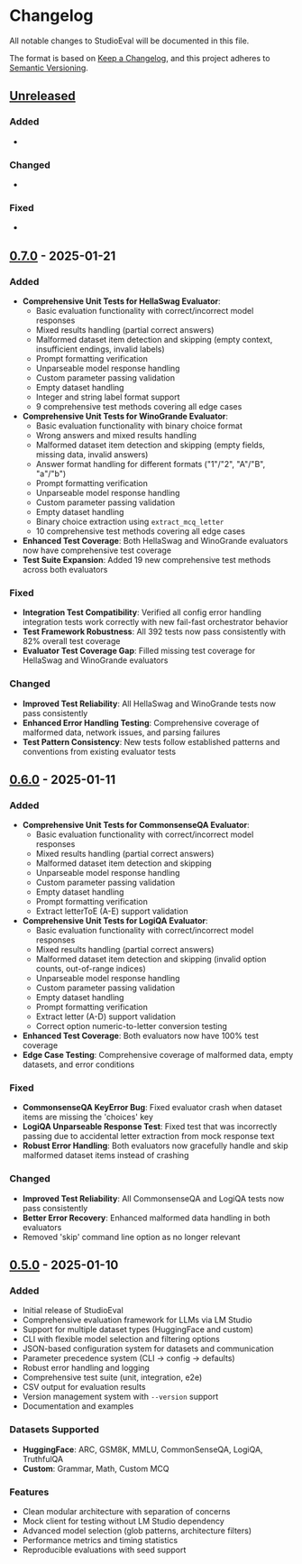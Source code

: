 # Changelog

All notable changes to StudioEval will be documented in this file.

The format is based on [Keep a Changelog](https://keepachangelog.com/en/1.0.0/),
and this project adheres to [Semantic Versioning](https://semver.org/spec/v2.0.0.html).

## [Unreleased]

### Added
- 

### Changed
- 

### Fixed
- 

## [0.7.0] - 2025-01-21

### Added
- **Comprehensive Unit Tests for HellaSwag Evaluator**:
  - Basic evaluation functionality with correct/incorrect model responses  
  - Mixed results handling (partial correct answers)
  - Malformed dataset item detection and skipping (empty context, insufficient endings, invalid labels)
  - Prompt formatting verification
  - Unparseable model response handling
  - Custom parameter passing validation
  - Empty dataset handling
  - Integer and string label format support
  - 9 comprehensive test methods covering all edge cases
- **Comprehensive Unit Tests for WinoGrande Evaluator**:
  - Basic evaluation functionality with binary choice format
  - Wrong answers and mixed results handling
  - Malformed dataset item detection and skipping (empty fields, missing data, invalid answers)
  - Answer format handling for different formats ("1"/"2", "A"/"B", "a"/"b")
  - Prompt formatting verification
  - Unparseable model response handling
  - Custom parameter passing validation
  - Empty dataset handling
  - Binary choice extraction using `extract_mcq_letter`
  - 10 comprehensive test methods covering all edge cases
- **Enhanced Test Coverage**: Both HellaSwag and WinoGrande evaluators now have comprehensive test coverage
- **Test Suite Expansion**: Added 19 new comprehensive test methods across both evaluators

### Fixed
- **Integration Test Compatibility**: Verified all config error handling integration tests work correctly with new fail-fast orchestrator behavior
- **Test Framework Robustness**: All 392 tests now pass consistently with 82% overall test coverage
- **Evaluator Test Coverage Gap**: Filled missing test coverage for HellaSwag and WinoGrande evaluators

### Changed
- **Improved Test Reliability**: All HellaSwag and WinoGrande tests now pass consistently
- **Enhanced Error Handling Testing**: Comprehensive coverage of malformed data, network issues, and parsing failures
- **Test Pattern Consistency**: New tests follow established patterns and conventions from existing evaluator tests

## [0.6.0] - 2025-01-11

### Added
- **Comprehensive Unit Tests for CommonsenseQA Evaluator**:
  - Basic evaluation functionality with correct/incorrect model responses
  - Mixed results handling (partial correct answers)
  - Malformed dataset item detection and skipping
  - Unparseable model response handling
  - Custom parameter passing validation
  - Empty dataset handling
  - Prompt formatting verification
  - Extract letterToE (A-E) support validation
- **Comprehensive Unit Tests for LogiQA Evaluator**:
  - Basic evaluation functionality with correct/incorrect model responses
  - Mixed results handling (partial correct answers)
  - Malformed dataset item detection and skipping (invalid option counts, out-of-range indices)
  - Unparseable model response handling
  - Custom parameter passing validation
  - Empty dataset handling
  - Prompt formatting verification
  - Extract letter (A-D) support validation
  - Correct option numeric-to-letter conversion testing
- **Enhanced Test Coverage**: Both evaluators now have 100% test coverage
- **Edge Case Testing**: Comprehensive coverage of malformed data, empty datasets, and error conditions

### Fixed
- **CommonsenseQA KeyError Bug**: Fixed evaluator crash when dataset items are missing the 'choices' key
- **LogiQA Unparseable Response Test**: Fixed test that was incorrectly passing due to accidental letter extraction from mock response text
- **Robust Error Handling**: Both evaluators now gracefully handle and skip malformed dataset items instead of crashing

### Changed
- **Improved Test Reliability**: All CommonsenseQA and LogiQA tests now pass consistently
- **Better Error Recovery**: Enhanced malformed data handling in both evaluators
- Removed 'skip' command line option as no longer relevant

## [0.5.0] - 2025-01-10

### Added
- Initial release of StudioEval
- Comprehensive evaluation framework for LLMs via LM Studio
- Support for multiple dataset types (HuggingFace and custom)
- CLI with flexible model selection and filtering options
- JSON-based configuration system for datasets and communication
- Parameter precedence system (CLI → config → defaults)
- Robust error handling and logging
- Comprehensive test suite (unit, integration, e2e)
- CSV output for evaluation results
- Version management system with `--version` support
- Documentation and examples

### Datasets Supported
- **HuggingFace**: ARC, GSM8K, MMLU, CommonSenseQA, LogiQA, TruthfulQA
- **Custom**: Grammar, Math, Custom MCQ

### Features
- Clean modular architecture with separation of concerns
- Mock client for testing without LM Studio dependency
- Advanced model selection (glob patterns, architecture filters)
- Performance metrics and timing statistics
- Reproducible evaluations with seed support

[Unreleased]: https://github.com/davealaw/StudioEval/compare/v0.7.0...HEAD
[0.7.0]: https://github.com/davealaw/StudioEval/compare/v0.6.0...v0.7.0
[0.6.0]: https://github.com/davealaw/StudioEval/compare/v0.5.0...v0.6.0
[0.5.0]: https://github.com/davealaw/StudioEval/releases/tag/v0.5.0
